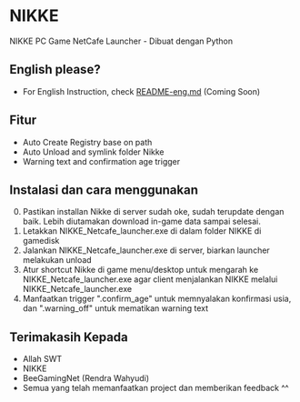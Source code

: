 # NIKKE
NIKKE PC Game NetCafe Launcher - Dibuat dengan Python

## English please?

- For English Instruction, check [README-eng.md](#) (Coming Soon)

## Fitur

- Auto Create Registry base on path
- Auto Unload and symlink folder Nikke
- Warning text and confirmation age trigger

## Instalasi dan cara menggunakan

0. Pastikan installan Nikke di server sudah oke, sudah terupdate dengan baik. Lebih diutamakan download in-game data sampai selesai.
1. Letakkan NIKKE_Netcafe_launcher.exe di dalam folder NIKKE di gamedisk
2. Jalankan NIKKE_Netcafe_launcher.exe di server, biarkan launcher melakukan unload
3. Atur shortcut Nikke di game menu/desktop untuk mengarah ke NIKKE_Netcafe_launcher.exe agar client menjalankan NIKKE melalui NIKKE_Netcafe_launcher.exe
4. Manfaatkan trigger ".confirm_age" untuk memnyalakan konfirmasi usia, dan ".warning_off" untuk mematikan warning text

## Terimakasih Kepada

- Allah SWT
- NIKKE
- BeeGamingNet (Rendra Wahyudi)
- Semua yang telah memanfaatkan project dan memberikan feedback ^^
